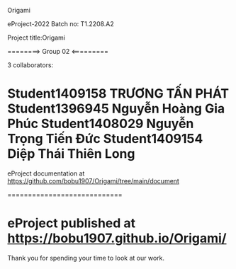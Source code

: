 Origami

eProject-2022 Batch no: T1.2208.A2

Project title:Origami

========> Group 02 <=========

3 collaborators:

Student1409158  TRƯƠNG TẤN PHÁT
Student1396945  Nguyễn Hoàng Gia Phúc
Student1408029  Nguyễn Trọng Tiến Đức
Student1409154  Diệp Thái Thiên Long
============================

eProject documentation at https://github.com/bobu1907/Origami/tree/main/document

============================

eProject published at https://bobu1907.github.io/Origami/
============================

Thank you for spending your time to look at our work.
